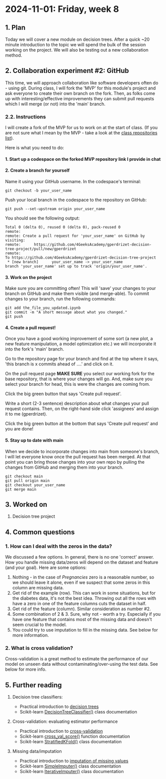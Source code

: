 # 2024-11-01: Friday, week 8

## 1. Plan

Today we will cover a new module on decision trees. After a quick ~20 minute introduction to the topic we will spend the bulk of the session working on the project. We will also be testing out a new collaboration method.

## 2. Collaboration experiment #2: GitHub

This time, we will approach collaboration like software developers often do - using git. During class, I will fork the 'MVP' for this module's project and ask everyone to create their own branch on the fork. Then, as folks come up with interesting/effective improvements they can submit pull requests which I will merge (or not) into the 'main' branch.

### 2.2. Instructions

I will create a fork of the MVP for us to work on at the start of class. (If you are not sure what I mean by the MVP - take a look at the [class repositories list](https://github.com/4GeeksAcademy/gperdrizet-ds7-materials/blob/draft/class_repositories.md)).

Here is what you need to do:

#### 1. Start up a codespace on the forked MVP repository link I provide in chat

#### 2. Create a branch for yourself

Name it using your GitHub username. In the codespace's terminal:

```text
git checkout -b your_user_name
```

Push your local branch in the codespace to the repository on GitHub:

```text
git push --set-upstream origin your_user_name
```

You should see the following output:

```text
Total 0 (delta 0), reused 0 (delta 0), pack-reused 0
remote: 
remote: Create a pull request for 'your_user_name' on GitHub by visiting:
remote:      https://github.com/4GeeksAcademy/gperdrizet-decision-tree-project/pull/new/gperdrizet
remote: 
To https://github.com/4GeeksAcademy/gperdrizet-decision-tree-project
 * [new branch]      your_user_name -> your_user_name
branch 'your_user_name' set up to track 'origin/your_user_name'.
```

#### 3. Work on the project

Make sure you are committing often! This will 'save' your changes to your branch on GitHub and make them visible (and merge-able). To commit changes to your branch, run the following commands:

```text
git add the_file_you_updated.ipynb
git commit -m "A short message about what you changed."
git push
```

#### 4. Create a pull request!

Once you have a good working improvement of some sort (a new plot, a new feature manipulation, a model optimization etc.) we will incorporate it into the fork's 'main' branch.

Go to the repository page for your branch and find at the top where it says, 'this branch is x commits ahead of ....' and click on it.

On the pull request page **MAKE SURE** you select our working fork for the base repository, that is where your changes will go. And, make sure you select your branch for head, this is were the changes are coming from.

Click the big green button that says 'Create pull request'.

Write a short (2-3 sentence) description about what changes your pull request contains. Then, on the right-hand side click 'assignees' and assign it to me (gperdrizet).

Click the big green button at the bottom that says 'Create pull request' and you are done!

#### 5. Stay up to date with main

When we decide to incorporate changes into main from someone's branch, I will let everyone know once the pull request has been merged. At that point you can bring those changes into your own repo by pulling the changes from GitHub and merging them into your branch.

```text
git checkout main
git pull origin main
git checkout your_user_name
git merge main
```

## 3. Worked on

1. Decision tree project

## 4. Common questions

### 1. How can I deal with the zeros in the data?

We discussed a few options. In general, there is no one 'correct' answer. How you handle missing data/zeros will depend on the dataset and feature (and your goal). Here are some options:

1. Nothing - in the case of *Pregnancies* zero is a reasonable number, so we should leave it alone, even if we suspect that some zeros in this column are missing data.
2. Get rid of the example (row). This can work in some situations, but for the diabetes data, it's not the best idea. Throwing out all the rows with have a zero in one of the feature columns cuts the dataset in half.
3. Get rid of the feature (column). Similar consideration as number #2.
4. Some combination of 2 & 3. Sure, why not - worth a try. Especially if you have one feature that contains most of the missing data and doesn't seem crucial to the model.
5. You could try to use imputation to fill in the missing data. See below for more information.

### 2. What is cross validation?

Cross-validation is a great method to estimate the performance of our model on unseen data without contaminating/over-using the test data. See below for more info.

## 5. Further reading

1. Decision tree classifiers:
    - Practical introduction to [decision trees](https://scikit-learn.org/1.5/modules/tree.html)
    - Scikit-learn [DecisionTreeClassifier()](https://scikit-learn.org/stable/modules/generated/sklearn.tree.DecisionTreeClassifier.html) class documentation

2. Cross-validation: evaluating estimator performance
    - Practical introduction to [cross-validation](https://scikit-learn.org/stable/modules/cross_validation.html)
    - Scikit-learn [cross_val_score()](https://scikit-learn.org/stable/modules/generated/sklearn.model_selection.cross_val_score.html) function documentation
    - Scikit-learn [StratifiedKFold()](https://scikit-learn.org/stable/modules/generated/sklearn.model_selection.StratifiedKFold.html#sklearn.model_selection.StratifiedKFold) class documentation

3. Missing data/imputation
    - Practical introduction to [imputation of missing values](https://scikit-learn.org/stable/modules/impute.html)
    - Scikit-learn [SimpleImputer()](https://scikit-learn.org/stable/modules/generated/sklearn.impute.SimpleImputer.html#sklearn.impute.SimpleImputer) class documentation
    - Scikit-learn [IterativeImputer()](https://scikit-learn.org/stable/modules/generated/sklearn.impute.IterativeImputer.html#sklearn.impute.IterativeImputer) class documentation